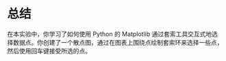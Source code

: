 # 总结

在本实验中，你学习了如何使用 Python 的 Matplotlib 通过套索工具交互式地选择数据点。你创建了一个散点图，通过在图表上围绕点绘制套索环来选择一些点，然后使用回车键接受所选的点。
